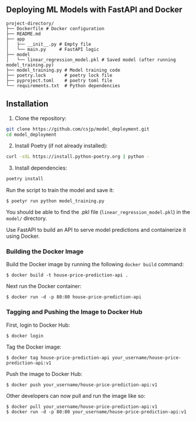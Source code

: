 ## Deploying ML Models with FastAPI and Docker

```
project-directory/
├── Dockerfile # Docker configuration
├── README.md
├── app
│   ├── __init__.py # Empty file
│   └── main.py     # FastAPI logic
├── model
│   └── linear_regression_model.pkl # Saved model (after running model_training.py)
├── model_training.py # Model training code
├── poetry.lock       # poetry lock file 
├── pyproject.toml    # poetry toml file
└── requirements.txt  # Python dependencies
```
## Installation

1. Clone the repository:

```bash
git clone https://github.com/csjp/model_deployment.git
cd model_deployment
```

2. Install Poetry (if not already installed):

```bash
curl -sSL https://install.python-poetry.org | python -
```

3. Install dependencies:

```bash
poetry install
```

Run the script to train the model and save it:

```
$ poetyr run python model_training.py
```

You should be able to find the .pkl file (`linear_regression_model.pkl`) in the `model/` directory.

Use FastAPI to build an API to serve model predictions and containerize it using Docker.

### Building the Docker Image 

Build the Docker image by running the following `docker build` command:

```
$ docker build -t house-price-prediction-api .
```

Next run the Docker container:

```
$ docker run -d -p 80:80 house-price-prediction-api
```

### Tagging and Pushing the Image to Docker Hub

First, login to Docker Hub:

```
$ docker login
```

Tag the Docker image:

```
$ docker tag house-price-prediction-api your_username/house-price-prediction-api:v1
```

Push the image to Docker Hub:

```
$ docker push your_username/house-price-prediction-api:v1
```

Other developers can now pull and run the image like so: 

```
$ docker pull your_username/house-price-prediction-api:v1
$ docker run -d -p 80:80 your_username/house-price-prediction-api:v1
```




